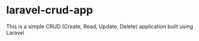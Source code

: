 # laravel-crud-app
This is a simple CRUD (Create, Read, Update, Delete) application built using Laravel
